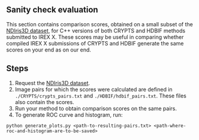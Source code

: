## Sanity check evaluation

This section contains comparison scores, obtained on a small subset of the [NDIris3D dataset](https://cvrl.nd.edu/projects/data/#ndiris3d), for C++ versions of both CRYPTS and HDBIF methods submitted to IREX X. These scores may be useful in comparing whether compiled IREX X submissions of CRYPTS and HDBIF generate the same scores on your end as on our end.

## Steps

1. Request the [NDIris3D dataset](https://cvrl.nd.edu/projects/data/#ndiris3d).
2. Image pairs for which the scores were calculated are defined in `./CRYPTS/crypts_pairs.txt` and `./HDBIF/hdbif_pairs.txt`. These files also contain the scores.
3. Run your method to obtain comparison scores on the same pairs.
4. To generate ROC curve and histogram, run:

```
python generate_plots.py <path-to-resulting-pairs.txt> <path-where-roc-and-histogram-are-to-be-saved>
``` 
